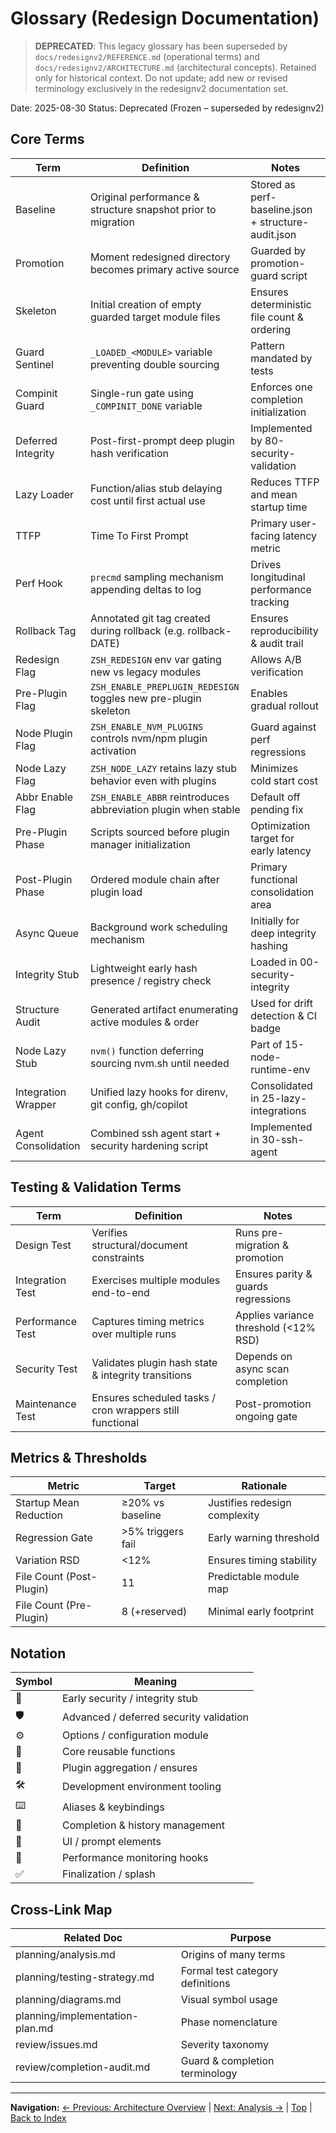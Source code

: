 # Glossary (Redesign Documentation)
> **DEPRECATED**: This legacy glossary has been superseded by `docs/redesignv2/REFERENCE.md` (operational terms) and `docs/redesignv2/ARCHITECTURE.md` (architectural concepts).
> Retained only for historical context. Do not update; add new or revised terminology exclusively in the redesignv2 documentation set.

Date: 2025-08-30
Status: Deprecated (Frozen – superseded by redesignv2)

## Core Terms
| Term | Definition | Notes |
|------|------------|-------|
| Baseline | Original performance & structure snapshot prior to migration | Stored as perf-baseline.json + structure-audit.json |
| Promotion | Moment redesigned directory becomes primary active source | Guarded by promotion-guard script |
| Skeleton | Initial creation of empty guarded target module files | Ensures deterministic file count & ordering |
| Guard Sentinel | `_LOADED_<MODULE>` variable preventing double sourcing | Pattern mandated by tests |
| Compinit Guard | Single-run gate using `_COMPINIT_DONE` variable | Enforces one completion initialization |
| Deferred Integrity | Post-first-prompt deep plugin hash verification | Implemented by 80-security-validation |
| Lazy Loader | Function/alias stub delaying cost until first actual use | Reduces TTFP and mean startup time |
| TTFP | Time To First Prompt | Primary user-facing latency metric |
| Perf Hook | `precmd` sampling mechanism appending deltas to log | Drives longitudinal performance tracking |
| Rollback Tag | Annotated git tag created during rollback (e.g. rollback-DATE) | Ensures reproducibility & audit trail |
| Redesign Flag | `ZSH_REDESIGN` env var gating new vs legacy modules | Allows A/B verification |
| Pre-Plugin Flag | `ZSH_ENABLE_PREPLUGIN_REDESIGN` toggles new pre-plugin skeleton | Enables gradual rollout |
| Node Plugin Flag | `ZSH_ENABLE_NVM_PLUGINS` controls nvm/npm plugin activation | Guard against perf regressions |
| Node Lazy Flag | `ZSH_NODE_LAZY` retains lazy stub behavior even with plugins | Minimizes cold start cost |
| Abbr Enable Flag | `ZSH_ENABLE_ABBR` reintroduces abbreviation plugin when stable | Default off pending fix |
| Pre-Plugin Phase | Scripts sourced before plugin manager initialization | Optimization target for early latency |
| Post-Plugin Phase | Ordered module chain after plugin load | Primary functional consolidation area |
| Async Queue | Background work scheduling mechanism | Initially for deep integrity hashing |
| Integrity Stub | Lightweight early hash presence / registry check | Loaded in 00-security-integrity |
| Structure Audit | Generated artifact enumerating active modules & order | Used for drift detection & CI badge |
| Node Lazy Stub | `nvm()` function deferring sourcing nvm.sh until needed | Part of 15-node-runtime-env |
| Integration Wrapper | Unified lazy hooks for direnv, git config, gh/copilot | Consolidated in 25-lazy-integrations |
| Agent Consolidation | Combined ssh agent start + security hardening script | Implemented in 30-ssh-agent |

## Testing & Validation Terms
| Term | Definition | Notes |
|------|------------|-------|
| Design Test | Verifies structural/document constraints | Runs pre-migration & promotion |
| Integration Test | Exercises multiple modules end-to-end | Ensures parity & guards regressions |
| Performance Test | Captures timing metrics over multiple runs | Applies variance threshold (<12% RSD) |
| Security Test | Validates plugin hash state & integrity transitions | Depends on async scan completion |
| Maintenance Test | Ensures scheduled tasks / cron wrappers still functional | Post-promotion ongoing gate |

## Metrics & Thresholds
| Metric | Target | Rationale |
|--------|--------|-----------|
| Startup Mean Reduction | ≥20% vs baseline | Justifies redesign complexity |
| Regression Gate | >5% triggers fail | Early warning threshold |
| Variation RSD | <12% | Ensures timing stability |
| File Count (Post-Plugin) | 11 | Predictable module map |
| File Count (Pre-Plugin) | 8 (+reserved) | Minimal early footprint |

## Notation
| Symbol | Meaning |
|--------|---------|
| 🔐 | Early security / integrity stub |
| 🛡️ | Advanced / deferred security validation |
| ⚙️ | Options / configuration module |
| 🧰 | Core reusable functions |
| 🧩 | Plugin aggregation / ensures |
| 🛠️ | Development environment tooling |
| ⌨️ | Aliases & keybindings |
| 📘 | Completion & history management |
| 🎨 | UI / prompt elements |
| 🧪 | Performance monitoring hooks |
| ✅ | Finalization / splash |

## Cross-Link Map
| Related Doc | Purpose |
|-------------|--------|
| planning/analysis.md | Origins of many terms |
| planning/testing-strategy.md | Formal test category definitions |
| planning/diagrams.md | Visual symbol usage |
| planning/implementation-plan.md | Phase nomenclature |
| review/issues.md | Severity taxonomy |
| review/completion-audit.md | Guard & completion terminology |

---
**Navigation:** [← Previous: Architecture Overview](architecture-overview.md) | [Next: Analysis →](planning/analysis.md) | [Top](#) | [Back to Index](README.md)
